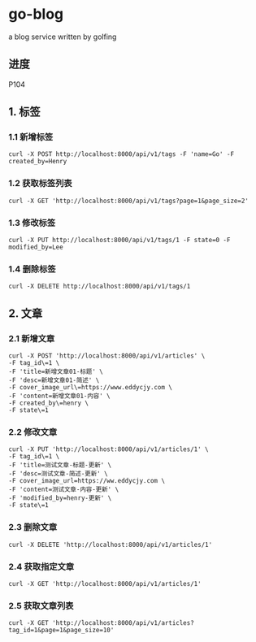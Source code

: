 # go-blog
a blog service written by golfing

## 进度
P104

## 1. 标签
### 1.1 新增标签
```
curl -X POST http://localhost:8000/api/v1/tags -F 'name=Go' -F created_by=Henry
```

### 1.2 获取标签列表
```
curl -X GET 'http://localhost:8000/api/v1/tags?page=1&page_size=2'
```

### 1.3  修改标签
```
curl -X PUT http://localhost:8000/api/v1/tags/1 -F state=0 -F modified_by=Lee
```

### 1.4 删除标签
```
curl -X DELETE http://localhost:8000/api/v1/tags/1
```

## 2. 文章

### 2.1 新增文章
```
curl -X POST 'http://localhost:8000/api/v1/articles' \
-F tag_id\=1 \
-F 'title=新增文章01-标题' \
-F 'desc=新增文章01-简述' \
-F cover_image_url\=https://www.eddycjy.com \
-F 'content=新增文章01-内容' \
-F created_by\=henry \
-F state\=1
```

### 2.2 修改文章
```
curl -X PUT 'http://localhost:8000/api/v1/articles/1' \
-F tag_id\=1 \
-F 'title=测试文章-标题-更新' \
-F 'desc=测试文章-简述-更新' \
-F cover_image_url=https://ww.eddycjy.com \
-F 'content=测试文章-内容-更新' \
-F 'modified_by=henry-更新' \
-F state\=1

```

### 2.3 删除文章
```
curl -X DELETE 'http://localhost:8000/api/v1/articles/1'
```

### 2.4 获取指定文章
```
curl -X GET 'http://localhost:8000/api/v1/articles/1'
```

### 2.5 获取文章列表
```
curl -X GET 'http://localhost:8000/api/v1/articles?tag_id=1&page=1&page_size=10'
```